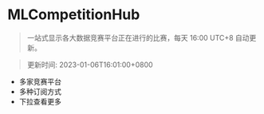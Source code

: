 # MLCompetitionHub

> 一站式显示各大数据竞赛平台正在进行的比赛，每天 16:00 UTC+8 自动更新。
  
> 更新时间: 2023-01-06T16:01:00+0800 

* 多家竞赛平台
* 多种订阅方式
* 下拉查看更多